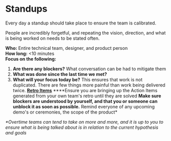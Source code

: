 # Standups

Every day a standup should take place to ensure the team is calibrated. 

People are incredibly forgetful, and repeating the vision, direction, and what is being worked on needs to be stated often.  
  
**Who:** Entire technical team, designer, and product person  
**How long:** &lt;10 minutes   
**Focus on the following:**

1. **Are there any blockers?** What conversation can be had to mitigate them
2. **What was done since the last time we met?**
3. **What will your focus today be?** This ensures that work is not duplicated. There are few things more painful than work being delivered twice. [ **Retro Items**](../ceremonies/untitled.md) ****Ensure you are bringing up the Action Items generated from your own team's retro until they are solved **Make sure blockers are understood by yourself, and that you or someone can unblock it as soon as possible.** Remind everyone of any upcoming demo's or ceremonies, the scope of the product\*

_\*Overtime teams can tend to take on more and more, and it is up to you to ensure what is being talked about is in relation to the current hypothesis and goals_


